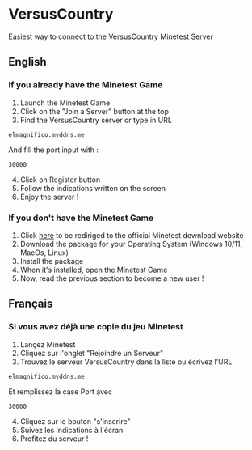# VersusCountry
Easiest way to connect to the VersusCountry Minetest Server 

## English

### If you already have the Minetest Game

1. Launch the Minetest Game
2. Click on the "Join a Server" button at the top
3. Find the VersusCountry server or type in URL
```
elmagnifico.myddns.me
```
And fill the port input with :
```
30000
```
4. Click on Register button
5. Follow the indications written on the screen
6. Enjoy the server !

### If you don't have the Minetest Game
1. Click [here](https://www.minetest.net/downloads/) to be rediriged to the official Minetest 
download website
2. Download the package for your Operating System (Windows 10/11, MacOs, Linux)
3. Install the package
4. When it's installed, open the Minetest Game
5. Now, read the previous section to become a new user !

## Français

### Si vous avez déjà une copie du jeu Minetest

1. Lançez Minetest
2. Cliquez sur l'onglet "Rejoindre un Serveur"
3. Trouvez le serveur VersusCountry dans la liste ou écrivez l'URL 
```
elmagnifico.myddns.me
```
Et remplissez la case Port avec
```
30000
```
4. Cliquez sur le bouton "s'inscrire"
5. Suivez les indications à l'écran
6. Profitez du serveur !